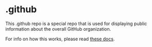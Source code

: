 # .github

This .github repo is a special repo that is used for displaying public information about the overall GitHub organization.

For info on how this works, please read [these docs](ttps://docs.github.com/en/organizations/collaborating-with-groups-in-organizations/customizing-your-organizations-profile).
